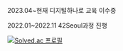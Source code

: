 2023.04~현재         디지털하나로 교육 이수중

2022.01~2022.11      42Seoul과정 진행

[![Solved.ac
프로필](http://mazassumnida.wtf/api/mini/generate_badge?boj=dlrghks2090)](https://solved.ac/dlrghks2090)
<br>
